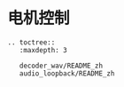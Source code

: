 # 电机控制

```{eval-rst}
.. toctree::
   :maxdepth: 3

   decoder_wav/README_zh
   audio_loopback/README_zh

```
